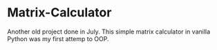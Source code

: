 # Matrix-Calculator
Another old project done in July. This simple matrix calculator in vanilla Python was my first attemp to OOP.
